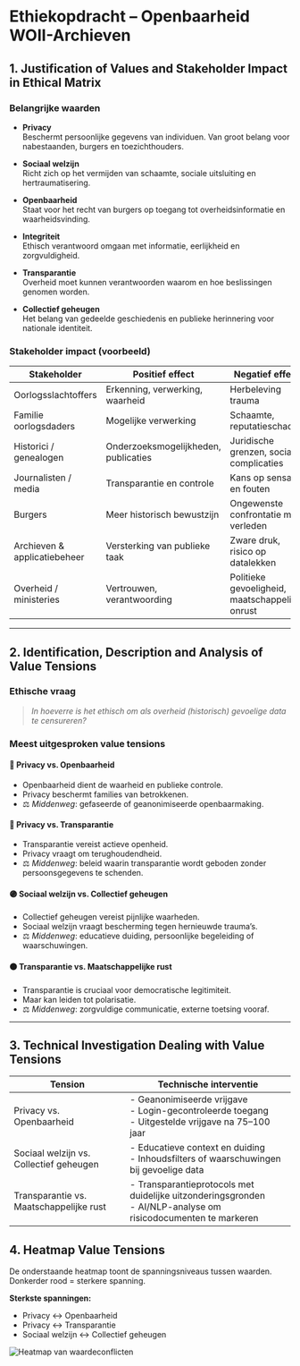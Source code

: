 
# Ethiekopdracht – Openbaarheid WOII-Archieven

## 1. Justification of Values and Stakeholder Impact in Ethical Matrix

### Belangrijke waarden

- **Privacy**  
  Beschermt persoonlijke gegevens van individuen. Van groot belang voor nabestaanden, burgers en toezichthouders.

- **Sociaal welzijn**  
  Richt zich op het vermijden van schaamte, sociale uitsluiting en hertraumatisering.

- **Openbaarheid**  
  Staat voor het recht van burgers op toegang tot overheidsinformatie en waarheidsvinding.

- **Integriteit**  
  Ethisch verantwoord omgaan met informatie, eerlijkheid en zorgvuldigheid.

- **Transparantie**  
  Overheid moet kunnen verantwoorden waarom en hoe beslissingen genomen worden.

- **Collectief geheugen**  
  Het belang van gedeelde geschiedenis en publieke herinnering voor nationale identiteit.

### Stakeholder impact (voorbeeld)

| Stakeholder                 | Positief effect                         | Negatief effect                              |
|----------------------------|------------------------------------------|----------------------------------------------|
| Oorlogsslachtoffers        | Erkenning, verwerking, waarheid          | Herbeleving trauma                           |
| Familie oorlogsdaders      | Mogelijke verwerking                    | Schaamte, reputatieschade                    |
| Historici / genealogen     | Onderzoeksmogelijkheden, publicaties    | Juridische grenzen, sociale complicaties     |
| Journalisten / media       | Transparantie en controle               | Kans op sensatie en fouten                   |
| Burgers                    | Meer historisch bewustzijn              | Ongewenste confrontatie met verleden         |
| Archieven & applicatiebeheer | Versterking van publieke taak        | Zware druk, risico op datalekken             |
| Overheid / ministeries     | Vertrouwen, verantwoording              | Politieke gevoeligheid, maatschappelijke onrust |

---

## 2. Identification, Description and Analysis of Value Tensions

### Ethische vraag
> *In hoeverre is het ethisch om als overheid (historisch) gevoelige data te censureren?*

### Meest uitgesproken value tensions

#### 🔴 Privacy vs. Openbaarheid
- Openbaarheid dient de waarheid en publieke controle.
- Privacy beschermt families van betrokkenen.
- ⚖️ *Middenweg*: gefaseerde of geanonimiseerde openbaarmaking.

#### 🔵 Privacy vs. Transparantie
- Transparantie vereist actieve openheid.
- Privacy vraagt om terughoudendheid.
- ⚖️ *Middenweg*: beleid waarin transparantie wordt geboden zonder persoonsgegevens te schenden.

#### 🟣 Sociaal welzijn vs. Collectief geheugen
- Collectief geheugen vereist pijnlijke waarheden.
- Sociaal welzijn vraagt bescherming tegen hernieuwde trauma’s.
- ⚖️ *Middenweg*: educatieve duiding, persoonlijke begeleiding of waarschuwingen.

#### 🟠 Transparantie vs. Maatschappelijke rust
- Transparantie is cruciaal voor democratische legitimiteit.
- Maar kan leiden tot polarisatie.
- ⚖️ *Middenweg*: zorgvuldige communicatie, externe toetsing vooraf.

---

## 3. Technical Investigation Dealing with Value Tensions

| Tension                                | Technische interventie                                                                 |
|----------------------------------------|----------------------------------------------------------------------------------------|
| Privacy vs. Openbaarheid               | - Geanonimiseerde vrijgave <br> - Login-gecontroleerde toegang <br> - Uitgestelde vrijgave na 75–100 jaar |
| Sociaal welzijn vs. Collectief geheugen| - Educatieve context en duiding <br> - Inhoudsfilters of waarschuwingen bij gevoelige data |
| Transparantie vs. Maatschappelijke rust| - Transparantieprotocols met duidelijke uitzonderingsgronden <br> - AI/NLP-analyse om risicodocumenten te markeren |



## 4. Heatmap Value Tensions

De onderstaande heatmap toont de spanningsniveaus tussen waarden. Donkerder rood = sterkere spanning.

**Sterkste spanningen:**
- Privacy ↔ Openbaarheid
- Privacy ↔ Transparantie
- Sociaal welzijn ↔ Collectief geheugen

![Heatmap van waardeconflicten](value_tensions_heatmap.png)
